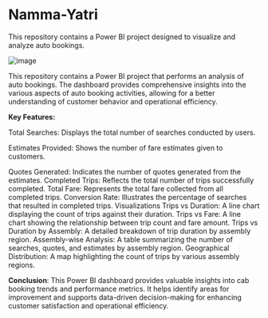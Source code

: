 # Namma-Yatri
This repository contains a Power BI project designed to visualize and analyze auto bookings.

![image](https://github.com/user-attachments/assets/50bb0cf7-571e-4f06-9dcb-b9893d160190)

This repository contains a Power BI project that performs an analysis of auto bookings. The dashboard provides comprehensive insights into the various aspects of auto booking activities, allowing for a better understanding of customer behavior and operational efficiency.

**Key Features:**

Total Searches: Displays the total number of searches conducted by users.

Estimates Provided: Shows the number of fare estimates given to customers.

Quotes Generated: Indicates the number of quotes generated from the estimates.
Completed Trips: Reflects the total number of trips successfully completed.
Total Fare: Represents the total fare collected from all completed trips.
Conversion Rate: Illustrates the percentage of searches that resulted in completed trips.
Visualizations
Trips vs Duration: A line chart displaying the count of trips against their duration.
Trips vs Fare: A line chart showing the relationship between trip count and fare amount.
Trips vs Duration by Assembly: A detailed breakdown of trip duration by assembly region.
Assembly-wise Analysis: A table summarizing the number of searches, quotes, and estimates by assembly region.
Geographical Distribution: A map highlighting the count of trips by various assembly regions.

**Conclusion**:
This Power BI dashboard provides valuable insights into cab booking trends and performance metrics. It helps identify areas for improvement and supports data-driven decision-making for enhancing customer satisfaction and operational efficiency.
